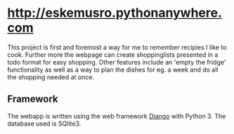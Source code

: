 # http://eskemusro.pythonanywhere.com

This project is first and foremost a way for me to remember recipies I like to cook. Further more the webpage can create shoppinglists presented in a todo format for easy shopping. Other features include an 'empty the fridge' functionality as well as a way to plan the dishes for eg. a week and do all the shopping needed at once.

## Framework
The webapp is written using the web framework [Django](https://www.djangoproject.com/) with Python 3. The database used is SQlite3.